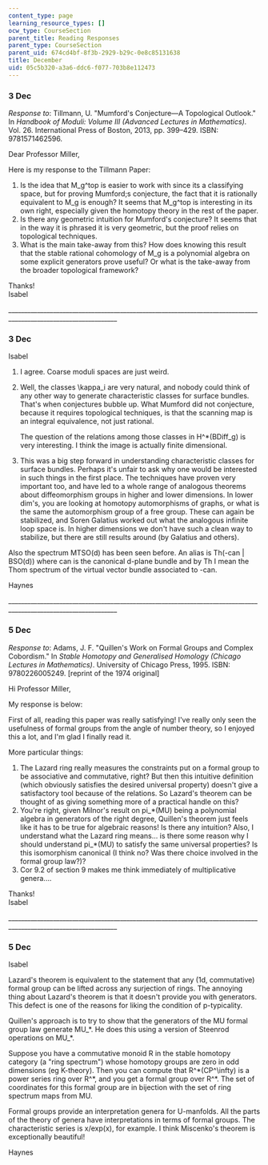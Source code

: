 ```yaml
---
content_type: page
learning_resource_types: []
ocw_type: CourseSection
parent_title: Reading Responses
parent_type: CourseSection
parent_uid: 674cd4bf-8f3b-2929-b29c-0e8c85131638
title: December
uid: 05c5b320-a3a6-ddc6-f077-703b8e112473
---
```


### 3 Dec

_Response to_: Tillmann, U. "Mumford's Conjecture—A Topological Outlook." In _Handbook of Moduli: Volume III (Advanced Lectures in Mathematics)._ Vol. 26. International Press of Boston, 2013, pp. 399–429. ISBN: 9781571462596.

Dear Professor Miller,

Here is my response to the Tillmann Paper:

1.  Is the idea that M\_g^top is easier to work with since its a classifying space, but for proving Mumford;s conjecture, the fact that it is rationally equivalent to M\_g is enough? It seems that M\_g^top is interesting in its own right, especially given the homotopy theory in the rest of the paper.
2.  Is there any geometric intuition for Mumford's conjecture? It seems that in the way it is phrased it is very geometric, but the proof relies on topological techniques.
3.  What is the main take-away from this? How does knowing this result that the stable rational cohomology of M\_g is a polynomial algebra on some explicit generators prove useful? Or what is the take-away from the broader topological framework?

Thanks!  
Isabel

\_\_\_\_\_\_\_\_\_\_\_\_\_\_\_\_\_\_\_\_\_\_\_\_\_\_\_\_\_\_\_\_\_\_\_\_\_\_\_\_\_\_\_\_\_\_\_\_\_\_\_\_\_\_\_\_\_\_\_\_\_\_\_\_\_\_\_\_\_\_\_\_\_\_\_\_\_\_\_\_\_\_\_\_\_\_\_\_\_\_\_\_\_\_\_\_\_\_\_\_\_\_\_\_\_\_\_\_\_\_\_\_

### 3 Dec

Isabel

1.  I agree. Coarse moduli spaces are just weird.
2.  Well, the classes \\kappa\_i are very natural, and nobody could think of any other way to generate characteristic classes for surface bundles. That's when conjectures bubble up. What Mumford did not conjecture, because it requires topological techniques, is that the scanning map is an integral equivalence, not just rational.
    
    The question of the relations among those classes in H^\*(BDiff\_g) is very interesting. I think the image is actually finite dimensional.
    
3.  This was a big step forward in understanding characteristic classes for surface bundles. Perhaps it's unfair to ask why one would be interested in such things in the first place. The techniques have proven very important too, and have led to a whole range of analogous theorems about diffeomorphism groups in higher and lower dimensions. In lower dim's, you are looking at homotopy automorphisms of graphs, or what is the same the automorphism group of a free group. These can again be stabilized, and Soren Galatius worked out what the analogous infinite loop space is. In higher dimensions we don't have such a clean way to stabilize, but there are still results around (by Galatius and others).

Also the spectrum MTSO(d) has been seen before. An alias is Th(-can | BSO(d)) where can is the canonical d-plane bundle and by Th I mean the Thom spectrum of the virtual vector bundle associated to -can.

Haynes

\_\_\_\_\_\_\_\_\_\_\_\_\_\_\_\_\_\_\_\_\_\_\_\_\_\_\_\_\_\_\_\_\_\_\_\_\_\_\_\_\_\_\_\_\_\_\_\_\_\_\_\_\_\_\_\_\_\_\_\_\_\_\_\_\_\_\_\_\_\_\_\_\_\_\_\_\_\_\_\_\_\_\_\_\_\_\_\_\_\_\_\_\_\_\_\_\_\_\_\_\_\_\_\_\_\_\_\_\_\_\_\_

### 5 Dec

_Response to_: Adams, J. F. "Quillen's Work on Formal Groups and Complex Cobordism." In _Stable Homotopy and Generalised Homology_ _(Chicago Lectures in Mathematics)_. University of Chicago Press, 1995. ISBN: 9780226005249. \[reprint of the 1974 original\]

Hi Professor Miller,

My response is below:

First of all, reading this paper was really satisfying! I've really only seen the usefulness of formal groups from the angle of number theory, so I enjoyed this a lot, and I'm glad I finally read it.

More particular things:

1.  The Lazard ring really measures the constraints put on a formal group to be associative and commutative, right? But then this intuitive definition (which obviously satisfies the desired universal property) doesn't give a satisfactory tool because of the relations. So Lazard's theorem can be thought of as giving something more of a practical handle on this?
2.  You're right, given Milnor's result on pi\_\*(MU) being a polynomial algebra in generators of the right degree, Quillen's theorem just feels like it has to be true for algebraic reasons! Is there any intuition? Also, I understand what the Lazard ring means... is there some reason why I should understand pi\_\*(MU) to satisfy the same universal properties? Is this isomorphism canonical (I think no? Was there choice involved in the formal group law?)?
3.  Cor 9.2 of section 9 makes me think immediately of multiplicative genera....

Thanks!  
Isabel

\_\_\_\_\_\_\_\_\_\_\_\_\_\_\_\_\_\_\_\_\_\_\_\_\_\_\_\_\_\_\_\_\_\_\_\_\_\_\_\_\_\_\_\_\_\_\_\_\_\_\_\_\_\_\_\_\_\_\_\_\_\_\_\_\_\_\_\_\_\_\_\_\_\_\_\_\_\_\_\_\_\_\_\_\_\_\_\_\_\_\_\_\_\_\_\_\_\_\_\_\_\_\_\_\_\_\_\_\_\_\_\_

### 5 Dec

Isabel

Lazard's theorem is equivalent to the statement that any (1d, commutative) formal group can be lifted across any surjection of rings. The annoying thing about Lazard's theorem is that it doesn't provide you with generators. This defect is one of the reasons for liking the condition of p-typicality.

Quillen's approach is to try to show that the generators of the MU formal group law generate MU\_\*. He does this using a version of Steenrod operations on MU\_\*.

Suppose you have a commutative monoid R in the stable homotopy category (a "ring spectrum") whose homotopy groups are zero in odd dimensions (eg K-theory). Then you can compute that R^\*(CP^\\infty) is a power series ring over R^\*, and you get a formal group over R^\*. The set of coordinates for this formal group are in bijection with the set of ring spectrum maps from MU.

Formal groups provide an interpretation genera for U-manfolds. All the parts of the theory of genera have interpretations in terms of formal groups. The characteristic series is x/exp(x), for example. I think Miscenko's theorem is exceptionally beautiful!

Haynes